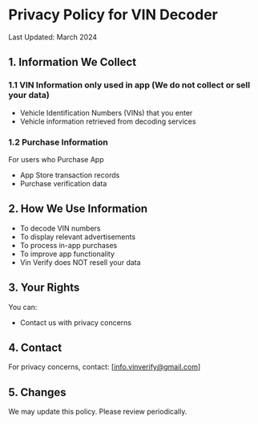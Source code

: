 # Privacy Policy for VIN Decoder

Last Updated: March 2024

## 1. Information We Collect

### 1.1 VIN Information only used in app (We do not collect or sell your data)
- Vehicle Identification Numbers (VINs) that you enter
- Vehicle information retrieved from decoding services


### 1.2 Purchase Information
For users who Purchase App
- App Store transaction records
- Purchase verification data

## 2. How We Use Information
- To decode VIN numbers
- To display relevant advertisements
- To process in-app purchases
- To improve app functionality
- Vin Verify does NOT resell your data

## 3. Your Rights
You can:
- Contact us with privacy concerns

## 4. Contact
For privacy concerns, contact: [info.vinverify@gmail.com]

## 5. Changes
We may update this policy. Please review periodically.
